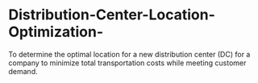 # Distribution-Center-Location-Optimization-
 To determine the optimal location for a new distribution center (DC) for a company to minimize total transportation costs while meeting customer demand.
